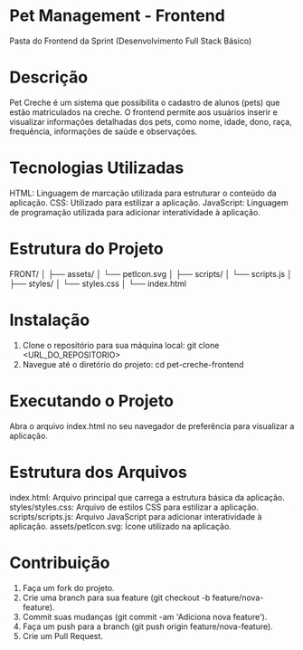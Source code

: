 # Pet Management - Frontend
Pasta do Frontend da Sprint (Desenvolvimento Full Stack Básico)
# Descrição
Pet Creche é um sistema que possibilita o cadastro de alunos (pets) que estão matriculados na creche. O frontend permite aos usuários inserir e visualizar informações detalhadas dos pets, como nome, idade, dono, raça, frequência, informações de saúde e observações.

# Tecnologias Utilizadas
HTML: Linguagem de marcação utilizada para estruturar o conteúdo da aplicação.
CSS: Utilizado para estilizar a aplicação.
JavaScript: Linguagem de programação utilizada para adicionar interatividade à aplicação.

# Estrutura do Projeto
FRONT/
│
├── assets/
│   └── petIcon.svg
│
├── scripts/
│   └── scripts.js
│
├── styles/
│   └── styles.css
│
└── index.html

# Instalação
1. Clone o repositório para sua máquina local:
git clone <URL_DO_REPOSITORIO>
2. Navegue até o diretório do projeto:
cd pet-creche-frontend

# Executando o Projeto
Abra o arquivo index.html no seu navegador de preferência para visualizar a aplicação.

# Estrutura dos Arquivos
index.html: Arquivo principal que carrega a estrutura básica da aplicação.
styles/styles.css: Arquivo de estilos CSS para estilizar a aplicação.
scripts/scripts.js: Arquivo JavaScript para adicionar interatividade à aplicação.
assets/petIcon.svg: Ícone utilizado na aplicação.

# Contribuição
1. Faça um fork do projeto.
2. Crie uma branch para sua feature (git checkout -b feature/nova-feature).
3. Commit suas mudanças (git commit -am 'Adiciona nova feature').
4. Faça um push para a branch (git push origin feature/nova-feature).
5. Crie um Pull Request.
